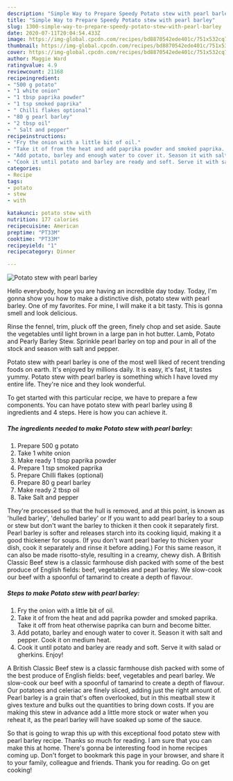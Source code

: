 ```yaml
---
description: "Simple Way to Prepare Speedy Potato stew with pearl barley"
title: "Simple Way to Prepare Speedy Potato stew with pearl barley"
slug: 1300-simple-way-to-prepare-speedy-potato-stew-with-pearl-barley
date: 2020-07-11T20:04:54.433Z
image: https://img-global.cpcdn.com/recipes/bd8870542ede401c/751x532cq70/potato-stew-with-pearl-barley-recipe-main-photo.jpg
thumbnail: https://img-global.cpcdn.com/recipes/bd8870542ede401c/751x532cq70/potato-stew-with-pearl-barley-recipe-main-photo.jpg
cover: https://img-global.cpcdn.com/recipes/bd8870542ede401c/751x532cq70/potato-stew-with-pearl-barley-recipe-main-photo.jpg
author: Maggie Ward
ratingvalue: 4.9
reviewcount: 21168
recipeingredient:
- "500 g potato"
- "1 white onion"
- "1 tbsp paprika powder"
- "1 tsp smoked paprika"
- " Chilli flakes optional"
- "80 g pearl barley"
- "2 tbsp oil"
- " Salt and pepper"
recipeinstructions:
- "Fry the onion with a little bit of oil."
- "Take it of from the heat and add paprika powder and smoked paprika. Take it off from heat otherwise paprika can burn and become bitter."
- "Add potato, barley and enough water to cover it. Season it with salt and pepper. Cook it on medium heat."
- "Cook it until potato and barley are ready and soft. Serve it with salad or gherkins. Enjoy!"
categories:
- Recipe
tags:
- potato
- stew
- with

katakunci: potato stew with 
nutrition: 177 calories
recipecuisine: American
preptime: "PT33M"
cooktime: "PT33M"
recipeyield: "1"
recipecategory: Dinner

---
```



![Potato stew with pearl barley](https://img-global.cpcdn.com/recipes/bd8870542ede401c/751x532cq70/potato-stew-with-pearl-barley-recipe-main-photo.jpg)

Hello everybody, hope you are having an incredible day today. Today, I'm gonna show you how to make a distinctive dish, potato stew with pearl barley. One of my favorites. For mine, I will make it a bit tasty. This is gonna smell and look delicious.

Rinse the fennel, trim, pluck off the green, finely chop and set aside. Saute the vegetables until light brown in a large pan in hot butter. Lamb, Potato and Pearly Barley Stew. Sprinkle pearl barley on top and pour in all of the stock and season with salt and pepper.

Potato stew with pearl barley is one of the most well liked of recent trending foods on earth. It's enjoyed by millions daily. It is easy, it's fast, it tastes yummy. Potato stew with pearl barley is something which I have loved my entire life. They're nice and they look wonderful.


To get started with this particular recipe, we have to prepare a few components. You can have potato stew with pearl barley using 8 ingredients and 4 steps. Here is how you can achieve it.

<!--inarticleads1-->

##### The ingredients needed to make Potato stew with pearl barley:

1. Prepare 500 g potato
1. Take 1 white onion
1. Make ready 1 tbsp paprika powder
1. Prepare 1 tsp smoked paprika
1. Prepare  Chilli flakes (optional)
1. Prepare 80 g pearl barley
1. Make ready 2 tbsp oil
1. Take  Salt and pepper


They&#39;re processed so that the hull is removed, and at this point, is known as &#39;hulled barley&#39;, &#39;dehulled barley&#39; or If you want to add pearl barley to a soup or stew but don&#39;t want the barley to thicken it then cook it separately first. Pearl barley is softer and releases starch into its cooking liquid, making it a good thickener for soups. (If you don&#39;t want pearl barley to thicken your dish, cook it separately and rinse it before adding.) For this same reason, it can also be made risotto-style, resulting in a creamy, chewy dish. A British Classic Beef stew is a classic farmhouse dish packed with some of the best produce of English fields: beef, vegetables and pearl barley. We slow-cook our beef with a spoonful of tamarind to create a depth of flavour. 

<!--inarticleads2-->

##### Steps to make Potato stew with pearl barley:

1. Fry the onion with a little bit of oil.
1. Take it of from the heat and add paprika powder and smoked paprika. Take it off from heat otherwise paprika can burn and become bitter.
1. Add potato, barley and enough water to cover it. Season it with salt and pepper. Cook it on medium heat.
1. Cook it until potato and barley are ready and soft. Serve it with salad or gherkins. Enjoy!


A British Classic Beef stew is a classic farmhouse dish packed with some of the best produce of English fields: beef, vegetables and pearl barley. We slow-cook our beef with a spoonful of tamarind to create a depth of flavour. Our potatoes and celeriac are finely sliced, adding just the right amount of. Pearl barley is a grain that&#39;s often overlooked, but in this meatball stew it gives texture and bulks out the quantities to bring down costs. If you are making this stew in advance add a little more stock or water when you reheat it, as the pearl barley will have soaked up some of the sauce. 

So that is going to wrap this up with this exceptional food potato stew with pearl barley recipe. Thanks so much for reading. I am sure that you can make this at home. There's gonna be interesting food in home recipes coming up. Don't forget to bookmark this page in your browser, and share it to your family, colleague and friends. Thank you for reading. Go on get cooking!
